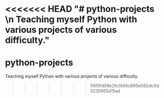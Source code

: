 <<<<<<< HEAD
"# python-projects \n Teaching myself Python with various projects of various difficulty." 
=======
# python-projects
Teaching myself Python with various projects of various difficulty.
>>>>>>> 50f0fd09e2fc0bf4c895e062dc0d5235955a15ad
